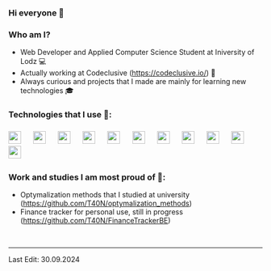 ### Hi everyone 👋

<h3> Who am I? </h3>

- Web Developer and Applied Computer Science Student at Iniversity of Lodz 💻
- Actually working at Codeclusive (https://codeclusive.io/) 💼
- Always curious and projects that I made are mainly for learning new technologies 🎓

<h3> Technologies that I use 🚀:<h3>

<p align="left">
    <span>
        <img style="
            height: 25px;
        " 
         src="https://img.shields.io/badge/node.js-6DA55F?style=for-the-badge&logo=node.js&logoColor=white">
    </span>
    &emsp;
    <span>
        <img style="
            height: 25px;
        " 
         src="https://shields.io/badge/TypeScript-3178C6?logo=TypeScript&logoColor=FFF&style=flat-square">
    </span>
    &emsp;
    <span>
        <img style="
            height: 25px;
        " 
        src="https://img.shields.io/badge/React-20232A?style=for-the-badge&logo=react&logoColor=61DAFB">
    </span>
    &emsp;
    <span>
        <img style="
            height: 25px;
        " 
        src="https://img.shields.io/badge/Vue.js-35495E?style=for-the-badge&logo=vuedotjs&logoColor=4FC08D">
    </span>
    &emsp;
    <span>
        <img style="
            height: 25px;
        " 
        src="https://img.shields.io/badge/nuxt.js-00DC82?style=for-the-badge&logo=nuxt.js&logoColor=white">
    </span>
    &emsp;
    <span>
        <img style="
            height: 25px;
        " 
        src="https://img.shields.io/badge/-NestJs-ea2845?style=flat-square&logo=nestjs&logoColor=white">
    </span>
    &emsp;
    <span>
        <img style="
            height: 25px;
        " 
        src="https://img.shields.io/badge/postgresql-4169e1?style=for-the-badge&logo=postgresql&logoColor=white">
    </span>
    &emsp;
    <span>
        <img style="
            height: 25px;
        " 
        src="https://img.shields.io/badge/tailwindcss-0F172A?&logo=tailwindcss">
    </span>
    &emsp;
    <span>
        <img style="
            height: 25px;
        " 
        src="https://img.shields.io/badge/MongoDB-4EA94B?style=for-the-badge&logo=mongodb&logoColor=white">
    </span>
    &emsp;
    <span>
        <img style="
            height: 25px;
        " 
        src="https://img.shields.io/badge/Google_Cloud-4285F4?style=for-the-badge&logo=google-cloud&logoColor=white">
    </span>
    &emsp;
    <span>
        <img style="
            height: 25px;
        " 
        src="https://img.shields.io/badge/docker-%230db7ed.svg?style=for-the-badge&logo=docker&logoColor=white">
    </span>
    &emsp;
</p>

<h3> Work and studies I am most proud of 🥁: </h3>

- Optymalization methods that I studied at university (https://github.com/T40N/optymalization_methods)
- Finance tracker for personal use, still in progress (https://github.com/T40N/FinanceTrackerBE)

<br />

---

Last Edit: 30.09.2024
